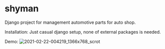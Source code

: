 # shyman
Django project for management automotive parts for auto shop.


Installation:
Just casual django setup, none of external packages is needed.

Demo:
![2021-02-22-004219_1366x768_scrot](https://user-images.githubusercontent.com/38789185/108631910-4a4f3f00-74a7-11eb-94db-5a763c5aea1f.png)
